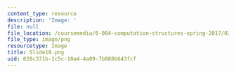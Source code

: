 ```yaml
---
content_type: resource
description: 'Image: '
file: null
file_location: /coursemedia/6-004-computation-structures-spring-2017/028c371b2c5c10a44a097b088b643fcf_Slide19.png
file_type: image/png
resourcetype: Image
title: Slide19.png
uid: 028c371b-2c5c-10a4-4a09-7b088b643fcf
---
```

